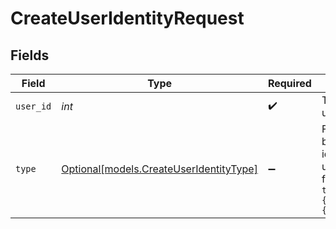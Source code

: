 # CreateUserIdentityRequest


## Fields

| Field                                                                                         | Type                                                                                          | Required                                                                                      | Description                                                                                   | Example                                                                                       |
| --------------------------------------------------------------------------------------------- | --------------------------------------------------------------------------------------------- | --------------------------------------------------------------------------------------------- | --------------------------------------------------------------------------------------------- | --------------------------------------------------------------------------------------------- |
| `user_id`                                                                                     | *int*                                                                                         | :heavy_check_mark:                                                                            | The id of the user                                                                            | 35436                                                                                         |
| `type`                                                                                        | [Optional[models.CreateUserIdentityType]](../models/createuseridentitytype.md)                | :heavy_minus_sign:                                                                            | Filters results by one or more identity types using the format `?type[]={type}&type[]={type}` |                                                                                               |